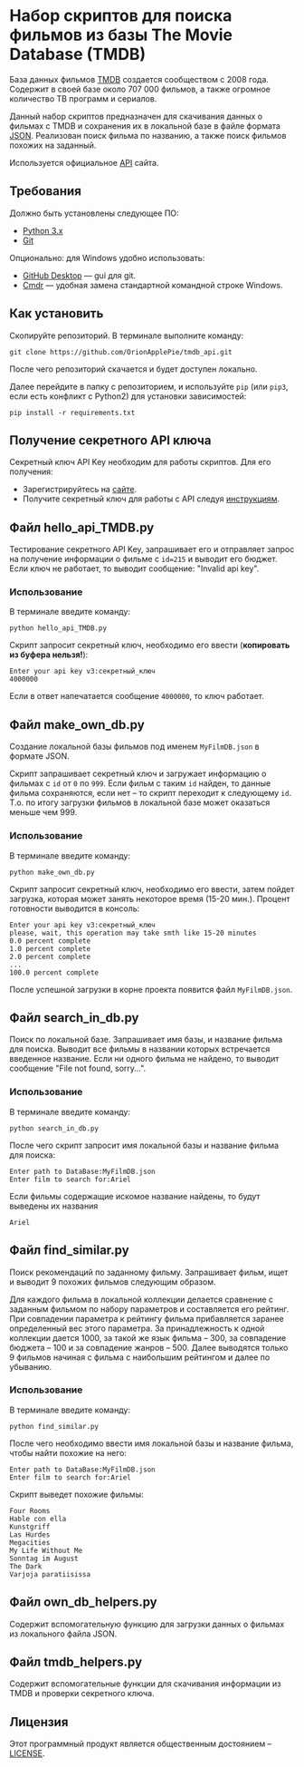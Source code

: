 # Набор скриптов для поиска фильмов из базы The Movie Database (TMDB)

База данных фильмов [TMDB](https://www.themoviedb.org/) создается сообществом с 2008 года. Содержит в своей базе около 707 000 фильмов, а также огромное количество ТВ программ и сериалов.

Данный набор скриптов предназначен для скачивания данных о фильмах с TMDB и сохранения их в локальной базе в файле формата [JSON](https://developer.mozilla.org/ru/docs/Learn/JavaScript/Objects/JSON). Реализован поиск фильма по названию, а также поиск фильмов похожих на заданный.

Используется официальное [API](https://developers.themoviedb.org/3/getting-started/introduction) сайта.

## Требования

Должно быть установлены следующее ПО:

- [Python 3.x](https://www.python.org/)
- [Git](https://git-scm.com/download)

Опционально: для Windows удобно использовать:

- [GitHub Desktop](https://desktop.github.com/) &mdash; gui для git.
- [Cmdr](https://cmder.net/) &mdash; удобная замена стандартной командной строке Windows.

## Как установить

Скопируйте репозиторий. В терминале выполните команду:

```shell
git clone https://github.com/OrionApplePie/tmdb_api.git
```

После чего репозиторий скачается и будет доступен локально.

Далее перейдите в папку с репозиторием, и используйте `pip` (или `pip3`, если есть конфликт с Python2) для установки зависимостей:

```shell
pip install -r requirements.txt
```

## Получение секретного API ключа

Секретный ключ API Key необходим для работы скриптов. Для его получения:

- Зарегистрируйтесь на [сайте](https://www.themoviedb.org/signup).
- Получите секретный ключ для работы с API следуя [инструкциям](https://www.themoviedb.org/settings/api).

## Файл hello_api_TMDB.py 

Тестирование секретного API Key, запрашивает его и отправляет запрос на получение информации о фильме с `id=215` и выводит его бюджет. Если ключ не работает, то выводит сообщение: "Invalid api key".

### Использование

В терминале введите команду:
```shell
python hello_api_TMDB.py
```

Скрипт запросит секретный ключ, необходимо его ввести (__копировать из буфера нельзя!__):
```shell
Enter your api key v3:секретный_ключ
4000000
```

Если в ответ напечатается сообщение `4000000`, то ключ работает.

## Файл make_own_db.py

Создание локальной базы фильмов под именем `MyFilmDB.json` в формате JSON.

Скрипт запрашивает секретный ключ и загружает информацию о фильмах с `id` от `0` по `999`. Если фильм с таким `id` найден, то данные фильма сохраняются, если нет &ndash; то скрипт переходит к следующему `id`. Т.о. по итогу загрузки фильмов в локальной базе может оказаться меньше чем 999.

### Использование

В терминале введите команду:

```shell
python make_own_db.py
```

Скрипт запросит секретный ключ, необходимо его ввести, затем пойдет загрузка, которая может занять некоторое время (15-20 мин.). Процент готовности выводится в консоль:

```shell
Enter your api key v3:секретный_ключ
please, wait, this operation may take smth like 15-20 minutes
0.0 percent complete
1.0 percent complete
2.0 percent complete
...
100.0 percent complete
```

После успешной загрузки в корне проекта появится файл `MyFilmDB.json`.

## Файл search_in_db.py

Поиск по локальной базе. Запрашивает имя базы, и название фильма для поиска.
Выводит все фильмы в названии которых встречается введенное название. Если ни одного фильма не найдено, то выводит сообщение "File not found, sorry...".

### Использование

В терминале введите команду:
```shell
python search_in_db.py
```

После чего скрипт запросит имя локальной базы и название фильма для поиска:

```shell
Enter path to DataBase:MyFilmDB.json
Enter film to search for:Ariel
```

Если фильмы содержащие искомое название найдены, то будут выведены их названия

```shell
Ariel
```

## Файл find_similar.py

Поиск рекомендаций по заданному фильму.
Запрашивает фильм, ищет и выводит 9 похожих фильмов следующим образом.

Для каждого фильма в локальной коллекции делается сравнение с заданным фильмом по набору параметров и составляется его рейтинг.
При совпадении параметра к рейтингу фильма прибавляется заранее определенный вес этого параметра. За принадлежность к одной коллекции дается 1000, за такой же язык фильма &ndash; 300, за совпадение бюджета &ndash; 100 и за совпадение жанров &ndash; 500. Далее выводятся только 9 фильмов начиная с фильма с наибольшим рейтингом и далее по убыванию.

### Использование

В терминале введите команду:
```shell
python find_similar.py
```

После чего необходимо ввести имя локальной базы и название фильма, чтобы найти похожие на него:
```shell
Enter path to DataBase:MyFilmDB.json
Enter film to search for:Ariel
```

Скрипт выведет похожие фильмы:
```shell
Four Rooms
Hable con ella
Kunstgriff
Las Hurdes
Megacities
My Life Without Me
Sonntag im August
The Dark
Varjoja paratiisissa
```

## Файл own_db_helpers.py

Содержит вспомогательную функцию для загрузки данных о фильмах из локального файла JSON.

## Файл tmdb_helpers.py

Содержит вспомогательные функции для скачивания информации из TMDB и проверки секретного ключа.

## Лицензия

Этот программный продукт является общественным достоянием &ndash; [LICENSE](LICENSE).